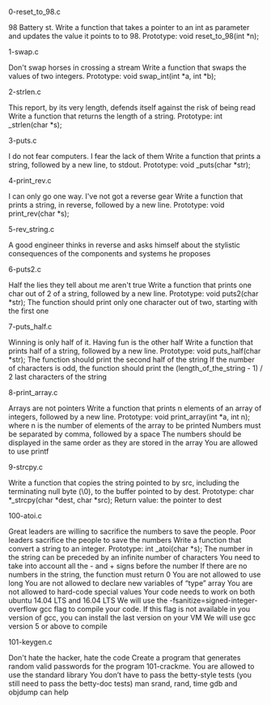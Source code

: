 0-reset_to_98.c

98 Battery st.
Write a function that takes a pointer to an int as parameter and updates the
value it points to to 98.
Prototype: void reset_to_98(int *n);

1-swap.c

Don't swap horses in crossing a stream
Write a function that swaps the values of two integers.
Prototype: void swap_int(int *a, int *b);

2-strlen.c

This report, by its very length, defends itself against the risk of being
read
Write a function that returns the length of a string.
Prototype: int _strlen(char *s);

3-puts.c

I do not fear computers. I fear the lack of them
Write a function that prints a string, followed by a new line, to stdout.
Prototype: void _puts(char *str);

4-print_rev.c

I can only go one way. I've not got a reverse gear
Write a function that prints a string, in reverse, followed by a new line.
Prototype: void print_rev(char *s);

5-rev_string.c

A good engineer thinks in reverse and asks himself about the stylistic
consequences of the components and systems he proposes

6-puts2.c

Half the lies they tell about me aren't true
Write a function that prints one char out of 2 of a string, followed by a new
line.
Prototype: void puts2(char *str);
The function should print only one character out of two, starting with the first one

7-puts_half.c

Winning is only half of it. Having fun is the other half
Write a function that prints half of a string, followed by a new line.
Prototype: void puts_half(char *str);
The function should print the second half of the string
If the number of characters is odd, the function should print the (length_of_the_string - 1) / 2 last characters of the string

8-print_array.c

Arrays are not pointers
Write a function that prints n elements of an array of integers,
followed by a new line.
Prototype: void print_array(int *a, int n);
where n is the number of elements of the array to be printed
Numbers must be separated by comma, followed by a space
The numbers should be displayed in the same order as they are stored in the array
You are allowed to use printf

9-strcpy.c

Write a function that copies the string pointed to by src, including the
terminating null byte (\0), to the buffer pointed to by dest.
Prototype: char *_strcpy(char *dest, char *src);
Return value: the pointer to dest

100-atoi.c

Great leaders are willing to sacrifice the numbers to save the people.
Poor leaders sacrifice the people to save the numbers
Write a function that convert a string to an integer.
Prototype: int _atoi(char *s);
The number in the string can be preceded by an infinite number of characters
You need to take into account all the - and + signs before the number
If there are no numbers in the string, the function must return 0
You are not allowed to use long
You are not allowed to declare new variables of “type” array
You are not allowed to hard-code special values
Your code needs to work on both ubuntu 14.04 LTS and 16.04 LTS
We will use the -fsanitize=signed-integer-overflow gcc flag to compile your code.
If this flag is not available in you version of gcc, you can install the last version on your VM
We will use gcc version 5 or above to compile

101-keygen.c

Don't hate the hacker, hate the code
Create a program that generates random valid passwords for the
program 101-crackme.
You are allowed to use the standard library
You don’t have to pass the betty-style tests
(you still need to pass the betty-doc tests)
man srand, rand, time
gdb and objdump can help
